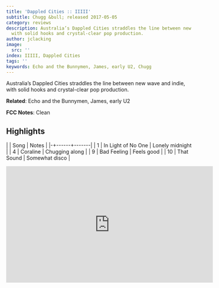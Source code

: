 ```yaml
---
title: 'Dappled Cities :: IIIII'
subtitle: Chugg &bull; released 2017-05-05
category: reviews
description: Australia’s Dappled Cities straddles the line between new wave and indie,
  with solid hooks and crystal-clear pop production.
author: jclacking
image:
  src: ''
index: IIIII, Dappled Cities
tags: ''
keywords: Echo and the Bunnymen, James, early U2, Chugg
---
```

Australia’s Dappled Cities straddles the line between new wave and indie, with solid hooks and crystal-clear pop production.<!--more-->

**Related**: Echo and the Bunnymen, James, early U2

**FCC Notes**: Clean

## Highlights

| | Song | Notes |
|-+------+-------|
| 1 | In Light of No One | Lonely midnight |
| 4 | Coraline | Chugging along |
| 9 | Bad Feeling | Feels good |
| 10 | That Sound | Somewhat disco |

<div class="tlo-detail-video"><iframe width="560" height="315" src="https://www.youtube.com/embed/dCnnWlFfYn0" frameborder="0" allow="autoplay; encrypted-media" allowfullscreen></iframe></div>


